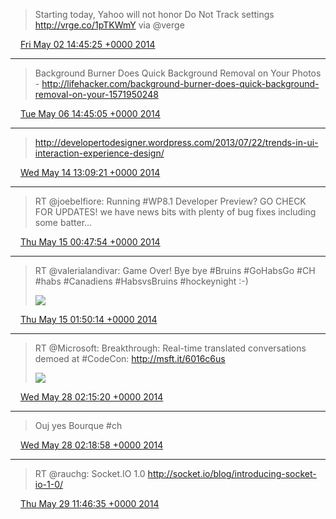 > Starting today, Yahoo will not honor Do Not Track settings http://vrge.co/1pTKWmY via @verge

<img src="/media/tweet.ico" width="12" /> [Fri May 02 14:45:25 +0000 2014](https://twitter.com/eduplessis/status/462241453490454528)

----

> Background Burner Does Quick Background Removal on Your Photos - http://lifehacker.com/background-burner-does-quick-background-removal-on-your-1571950248

<img src="/media/tweet.ico" width="12" /> [Tue May 06 14:45:05 +0000 2014](https://twitter.com/eduplessis/status/463690922069217280)

----

> http://developertodesigner.wordpress.com/2013/07/22/trends-in-ui-interaction-experience-design/

<img src="/media/tweet.ico" width="12" /> [Wed May 14 13:09:21 +0000 2014](https://twitter.com/eduplessis/status/466565935034150912)

----

> RT @joebelfiore: Running #WP8.1 Developer Preview?  GO CHECK FOR UPDATES!  we have news bits with plenty of bug fixes including some batter…

<img src="/media/tweet.ico" width="12" /> [Thu May 15 00:47:54 +0000 2014](https://twitter.com/eduplessis/status/466741730801229825)

----

> RT @valerialandivar: Game Over!  Bye bye #Bruins  #GoHabsGo #CH #habs #Canadiens #HabsvsBruins #hockeynight :-)
>
> ![](/media/466757415304581120-BnpBN3XIcAA2Rc7.jpg)

<img src="/media/tweet.ico" width="12" /> [Thu May 15 01:50:14 +0000 2014](https://twitter.com/eduplessis/status/466757415304581120)

----

> RT @Microsoft: Breakthrough: Real-time translated conversations demoed at #CodeCon: http://msft.it/6016c6us
>
> ![](/media/471474775786029056-Bor1jBUIgAAP9BA.jpg)

<img src="/media/tweet.ico" width="12" /> [Wed May 28 02:15:20 +0000 2014](https://twitter.com/eduplessis/status/471474775786029056)

----

> Ouj yes Bourque #ch

<img src="/media/tweet.ico" width="12" /> [Wed May 28 02:18:58 +0000 2014](https://twitter.com/eduplessis/status/471475687795093504)

----

> RT @rauchg: Socket.IO 1.0
> http://socket.io/blog/introducing-socket-io-1-0/

<img src="/media/tweet.ico" width="12" /> [Thu May 29 11:46:35 +0000 2014](https://twitter.com/eduplessis/status/471980923492110336)